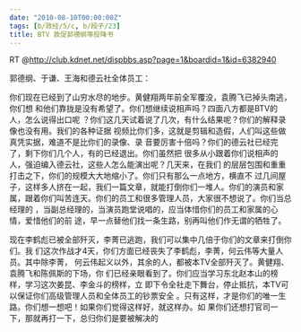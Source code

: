 ```yaml
---
date: "2010-08-10T00:00:00Z"
tags: [b/政经/5/c, b/段子/23]
title: BTV 敦促郭德纲等投降书
---
```


RT @<http://club.kdnet.net/dispbbs.asp?page=1&boardid=1&id=6382940>

郭德纲、于谦、王海和德云社全体员工：

你们现在已经到了山穷水尽的地步。黄健翔两年前全军覆没，袁腾飞已掉头南逃，你们想
和他们靠拢是没有希望了。你们想继续说相声吗？四面八方都是BTV的人，怎么说得出口呢
？你们这几天试着说了几次，有什么结果呢？你们的解释录像也没有用。我们的各种证据
视频比你们多，这就是剪辑和造假，人们叫这些做真凭实据，难道不是比你们的录像、录
音要厉害十倍吗？你们的德云社已经完了，剩下你们几个人，有的已经退出。你们虽然把
很多从小跟着你们说相声的人，强迫编入德云社，这些人怎么能演出呢？几天来，在我们
的层层包围和重重打击之下，你们的规模大大地缩小了。你们只有那么一点地方，横直不
过几间屋子，这样多人挤在一起，我们一篇文章，就能打倒你们一堆人。你们的演员和家
属，跟着你们叫苦连天。你们的员工和很多管理人员，大家很不想说了。你们当总经理的
，当副总经理的，当演员跑堂说唱的，应当体惜你们的员工和家属的心情，爱惜他们的前
途，早一点替他们找一条生路，别再叫他们作无谓的牺牲了。

现在李鹤彪已被全部歼灭，李菁已逃跑，我们可以集中几倍于你们的文章来打倒你们。我
们这次作战才4天，你们方面已经丧失了李鹤彪，李菁，何云伟等大量人员。其中除李菁，
何云伟起义以外，其余的人，都被本TV全部歼灭了。黄健翔、袁腾飞和陈佩斯的下场，你
们已经亲眼看到了。你们应当学习东北赵本山的榜样，学习这次姜昆、李金斗的榜样，立
即下令全社走下舞台，停止抵抗，本TV可以保证你们高级管理人员和全体员工的钞票安全
。只有这样，才是你们的唯一生路。你们想一想吧！如果你们觉得这样好，就这样办。如
果你们还想打官司一下，那就再打一下，总归你们是要被解决的

